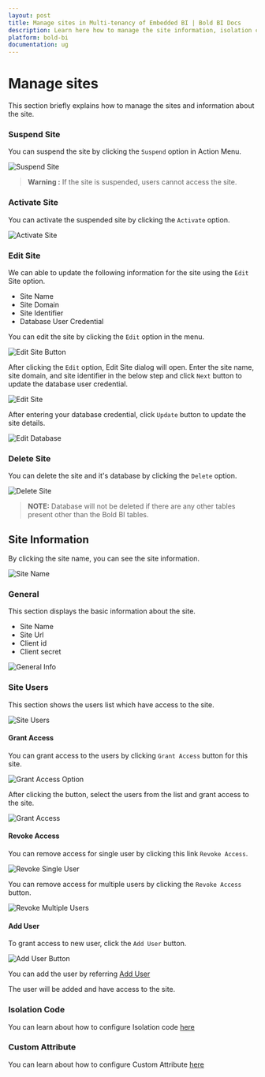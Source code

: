 ```yaml
---
layout: post
title: Manage sites in Multi-tenancy of Embedded BI | Bold BI Docs
description: Learn here how to manage the site information, isolation code, custom attribute, how to grant and revoke access to the site users and more in Embedded Bold BI. 
platform: bold-bi
documentation: ug
---
```


# Manage sites

This section briefly explains how to manage the sites and information about the site.

### Suspend Site

You can suspend the site by clicking the `Suspend` option in Action Menu.

![Suspend Site](/static/assets/multi-tenancy/images/suspend-site.png#max-width=95%)

> **Warning :** If the site is suspended, users cannot access the site.

### Activate Site

You can activate the suspended site by clicking the `Activate` option.

![Activate Site](/static/assets/multi-tenancy/images/activate-site.png#max-width=95%)

### Edit Site

We can able to update the following information for the site using the `Edit` Site option.

* Site Name
* Site Domain
* Site Identifier
* Database User Credential

You can edit the site by clicking the `Edit` option in the menu.

![Edit Site Button](/static/assets/multi-tenancy/images/edit-site-button.png#max-width=95%)

After clicking the `Edit` option, Edit Site dialog will open. Enter the site name, site domain, and site identifier in the below step and click `Next` button to update the database user credential.

![Edit Site](/static/assets/multi-tenancy/images/edit-site.png#max-width=45%)

After entering your database credential, click `Update` button to update the site details.

![Edit Database](/static/assets/multi-tenancy/images/edit-database.png#max-width=45%)

### Delete Site

You can delete the site and it's database by clicking the `Delete` option.

![Delete Site](/static/assets/multi-tenancy/images/delete-site.png#max-width=95%)

> **NOTE:** Database will not be deleted if there are any other tables present other than the Bold BI tables.

## Site Information

By clicking the site name, you can see the site information.

![Site Name](/static/assets/multi-tenancy/images/site-name.png#max-width=95%)

### General

This section displays the basic information about the site.

* Site Name
* Site Url
* Client id
* Client secret

![General Info](/static/assets/multi-tenancy/images/general-site-info.png#max-width=95%)

### Site Users 

This section shows the users list which have access to the site.

![Site Users](/static/assets/multi-tenancy/images/site-users.png#max-width=95%)

#### Grant Access

You can grant access to the users by clicking `Grant Access` button for this site.

![Grant Access Option](/static/assets/multi-tenancy/images/grant-access-button.png#max-width=95%)

After clicking the button, select the users from the list and grant access to the site.

![Grant Access](/static/assets/multi-tenancy/images/grant-access.png#max-width=95%)

#### Revoke Access

You can remove access for single user by clicking this link `Revoke Access`.

![Revoke Single User](/static/assets/multi-tenancy/images/revoke-single-user.png#max-width=95%)

You can remove access for multiple users by clicking the `Revoke Access` button. 

![Revoke Multiple Users](/static/assets/multi-tenancy/images/revoke-multiple-users.png#max-width=95%)

#### Add User

To grant access to new user, click the `Add User` button.

![Add User Button](/static/assets/multi-tenancy/images/add-user-button.png#max-width=95%)

You can add the user by referring [Add User](/multi-tenancy/manage-users/#add-individual-users)

The user will be added and have access to the site.

### Isolation Code

You can learn about how to configure Isolation code [here](/working-with-data-source/configuring-isolation-code/)

### Custom Attribute 

You can learn about how to configure Custom Attribute [here](/working-with-data-source/configuring-custom-attribute/)